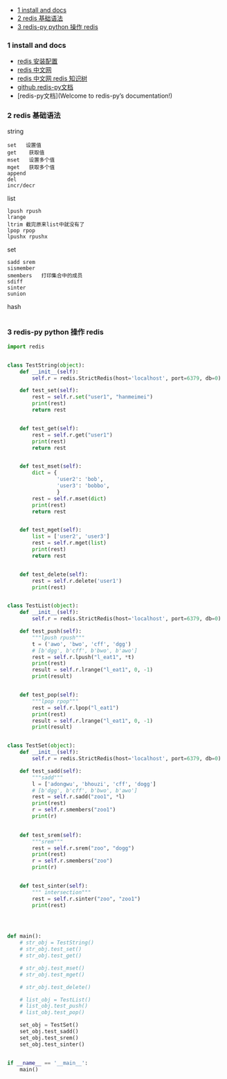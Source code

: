   * [1 install and docs](#1-install-and-docs)
  * [2 redis 基础语法](#2-redis-基础语法)
  * [3 redis-py python 操作 redis](#3-redis-py-python-操作-redis)
  
### 1 install and docs

- [redis 安装配置](https://www.cnblogs.com/joyet/p/6103041.html)
- [redis 中文网](http://www.redis.cn/)
- [redis 中文网 redis 知识树](http://www.redis.cn/map.html)
- [github redis-py文档](https://github.com/andymccurdy/redis-py)
- [redis-py文档](Welcome to redis-py’s documentation!)

### 2 redis 基础语法
string
```
set   设置值
get    获取值
mset   设置多个值
mget   获取多个值
append
del
incr/decr
```
list
```
lpush rpush
lrange
ltrim 截完原来list中就没有了
lpop rpop
lpushx rpushx

```
set
```
sadd srem
sismember
smembers   打印集合中的成员
sdiff
sinter
sunion
```
hash
```

```
### 3 redis-py python 操作 redis
```python
import redis


class TestString(object):
	def __init__(self):
		self.r = redis.StrictRedis(host='localhost', port=6379, db=0)

	def test_set(self):
		rest = self.r.set("user1", "hanmeimei")
		print(rest)
		return rest


	def test_get(self):
		rest = self.r.get("user1")
		print(rest)
		return rest


	def test_mset(self):
		dict = {
				'user2': 'bob',
				'user3': 'bobbo',
				}
		rest = self.r.mset(dict)
		print(rest)
		return rest


	def test_mget(self):
		list = ['user2', 'user3']
		rest = self.r.mget(list)
		print(rest)
		return rest


	def test_delete(self):
		rest = self.r.delete('user1')
		print(rest)


class TestList(object):
	def __init__(self):
		self.r = redis.StrictRedis(host='localhost', port=6379, db=0)

	def test_push(self):
		"""lpush rpush"""
		t = ('awo', 'bwo', 'cff', 'dgg')
		# [b'dgg', b'cff', b'bwo', b'awo']
		rest = self.r.lpush("l_eat1", *t)
		print(rest)
		result = self.r.lrange("l_eat1", 0, -1)
		print(result)


	def test_pop(self):
		"""lpop rpop"""		
		rest = self.r.lpop("l_eat1")
		print(rest)
		result = self.r.lrange("l_eat1", 0, -1)
		print(result)


class TestSet(object):
	def __init__(self):
		self.r = redis.StrictRedis(host='localhost', port=6379, db=0)

	def test_sadd(self):
		"""sadd"""
		l = ['adongwu', 'bhouzi', 'cff', 'dogg']
		# [b'dgg', b'cff', b'bwo', b'awo']
		rest = self.r.sadd("zoo1", *l)
		print(rest)
		r = self.r.smembers("zoo1")
		print(r)

	
	def test_srem(self):
		"""srem"""		
		rest = self.r.srem("zoo", "dogg")
		print(rest)
		r = self.r.smembers("zoo")
		print(r)


	def test_sinter(self):
		""" intersection"""		
		rest = self.r.sinter("zoo", "zoo1")
		print(rest)
		



def main():
	# str_obj = TestString()
	# str_obj.test_set()
	# str_obj.test_get()

	# str_obj.test_mset()
	# str_obj.test_mget()

	# str_obj.test_delete()

	# list_obj = TestList()
	# list_obj.test_push()
	# list_obj.test_pop()

	set_obj = TestSet()
	set_obj.test_sadd()
	set_obj.test_srem()
	set_obj.test_sinter()


if __name__ == '__main__':
	main()
```
